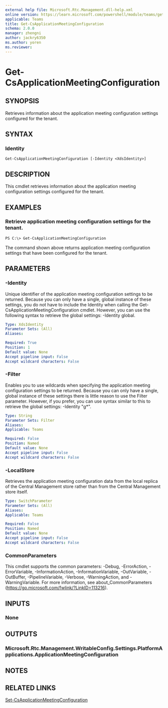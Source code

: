 ```yaml
---
external help file: Microsoft.Rtc.Management.dll-help.xml
online version: https://learn.microsoft.com/powershell/module/teams/get-CsApplicationMeetingConfiguration
applicable: Teams
title: Get-CsApplicationMeetingConfiguration
schema: 2.0.0
manager: zhengni
author: jackry6350
ms.author: yoren
ms.reviewer:
---
```


# Get-CsApplicationMeetingConfiguration

## SYNOPSIS

Retrieves information about the application meeting configuration settings configured for the tenant.

## SYNTAX

### Identity

```
Get-CsApplicationMeetingConfiguration [-Identity <XdsIdentity>] 
```

## DESCRIPTION

This cmdlet retrieves information about the application meeting configuration settings configured for the tenant.

## EXAMPLES

### Retrieve application meeting configuration settings for the tenant.

```
PS C:\> Get-CsApplicationMeetingConfiguration
```

The command shown above returns application meeting configuration settings that have been configured for the tenant.


## PARAMETERS

### -Identity

Unique identifier of the application meeting configuration settings to be returned.
Because you can only have a single, global instance of these settings, you do not have to include the Identity when calling the Get-CsApplicationMeetingConfiguration cmdlet.
However, you can use the following syntax to retrieve the global settings: -Identity global.

```yaml
Type: XdsIdentity
Parameter Sets: (All)
Aliases: 

Required: True
Position: 1
Default value: None
Accept pipeline input: False
Accept wildcard characters: False
```

### -Filter
Enables you to use wildcards when specifying the application meeting configuration settings to be returned.
Because you can only have a single, global instance of these settings there is little reason to use the Filter parameter.
However, if you prefer, you can use syntax similar to this to retrieve the global settings: -Identity "g*".

```yaml
Type: String
Parameter Sets: Filter
Aliases: 
Applicable: Teams

Required: False
Position: Named
Default value: None
Accept pipeline input: False
Accept wildcard characters: False
```

### -LocalStore
Retrieves the application meeting configuration data from the local replica of the Central Management store rather than from the Central Management store itself.

```yaml
Type: SwitchParameter
Parameter Sets: (All)
Aliases: 
Applicable: Teams

Required: False
Position: Named
Default value: None
Accept pipeline input: False
Accept wildcard characters: False
```

### CommonParameters
This cmdlet supports the common parameters: -Debug, -ErrorAction, -ErrorVariable, -InformationAction, -InformationVariable, -OutVariable, -OutBuffer, -PipelineVariable, -Verbose, -WarningAction, and -WarningVariable. For more information, see about_CommonParameters (https://go.microsoft.com/fwlink/?LinkID=113216).

## INPUTS

### None

## OUTPUTS

### Microsoft.Rtc.Management.WritableConfig.Settings.PlatformApplications.ApplicationMeetingConfiguration

## NOTES

## RELATED LINKS

[Set-CsApplicationMeetingConfiguration](Set-CsApplicationMeetingConfiguration.md)
